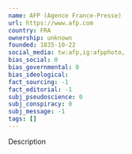 ```yaml
---
name: AFP (Agence France-Presse)
url: https://www.afp.com
country: FRA
ownership: unknown
founded: 1835-10-22
social_media: tw:afp,ig:afpphoto,
bias_social: 0
bias_governmental: 0
bias_ideological:
fact_sourcing: -1
fact_editorial: -1
subj_pseudoscience: 0
subj_conspiracy: 0
subj_message: -1
tags: []
---
```


Description
